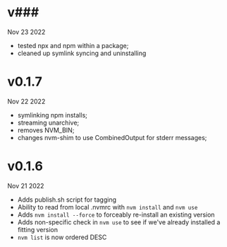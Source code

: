 # v###

Nov 23 2022

- tested npx and npm within a package; 
- cleaned up symlink syncing and uninstalling

# v0.1.7

Nov 22 2022

- symlinking npm installs; 
- streaming unarchive; 
- removes NVM_BIN; 
- changes nvm-shim to use CombinedOutput for stderr messages;


# v0.1.6

Nov 21 2022

- Adds publish.sh script for tagging
- Ability to read from local .nvmrc with `nvm install` and `nvm use`
- Adds `nvm install --force` to forceably re-install an existing version
- Adds non-specific check in `nvm use` to see if we've already installed a fitting version
- `nvm list` is now ordered DESC
